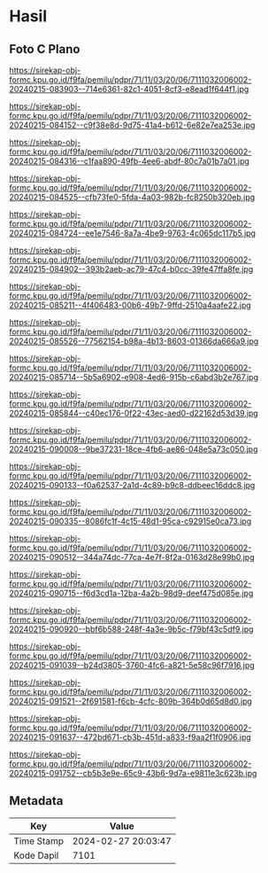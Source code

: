 # Hasil

## Foto C Plano

https://sirekap-obj-formc.kpu.go.id/f9fa/pemilu/pdpr/71/11/03/20/06/7111032006002-20240215-083903--714e6361-82c1-4051-8cf3-e8ead1f644f1.jpg

https://sirekap-obj-formc.kpu.go.id/f9fa/pemilu/pdpr/71/11/03/20/06/7111032006002-20240215-084152--c9f38e8d-9d75-41a4-b612-6e82e7ea253e.jpg

https://sirekap-obj-formc.kpu.go.id/f9fa/pemilu/pdpr/71/11/03/20/06/7111032006002-20240215-084316--c1faa890-49fb-4ee6-abdf-80c7a01b7a01.jpg

https://sirekap-obj-formc.kpu.go.id/f9fa/pemilu/pdpr/71/11/03/20/06/7111032006002-20240215-084525--cfb73fe0-5fda-4a03-982b-fc8250b320eb.jpg

https://sirekap-obj-formc.kpu.go.id/f9fa/pemilu/pdpr/71/11/03/20/06/7111032006002-20240215-084724--ee1e7546-8a7a-4be9-9763-4c065dc117b5.jpg

https://sirekap-obj-formc.kpu.go.id/f9fa/pemilu/pdpr/71/11/03/20/06/7111032006002-20240215-084902--393b2aeb-ac79-47c4-b0cc-39fe47ffa8fe.jpg

https://sirekap-obj-formc.kpu.go.id/f9fa/pemilu/pdpr/71/11/03/20/06/7111032006002-20240215-085211--4f406483-00b6-49b7-9ffd-2510a4aafe22.jpg

https://sirekap-obj-formc.kpu.go.id/f9fa/pemilu/pdpr/71/11/03/20/06/7111032006002-20240215-085526--77562154-b98a-4b13-8603-01366da666a9.jpg

https://sirekap-obj-formc.kpu.go.id/f9fa/pemilu/pdpr/71/11/03/20/06/7111032006002-20240215-085714--5b5a6902-e908-4ed6-915b-c6abd3b2e767.jpg

https://sirekap-obj-formc.kpu.go.id/f9fa/pemilu/pdpr/71/11/03/20/06/7111032006002-20240215-085844--c40ec176-0f22-43ec-aed0-d22162d53d39.jpg

https://sirekap-obj-formc.kpu.go.id/f9fa/pemilu/pdpr/71/11/03/20/06/7111032006002-20240215-090008--9be37231-18ce-4fb6-ae86-048e5a73c050.jpg

https://sirekap-obj-formc.kpu.go.id/f9fa/pemilu/pdpr/71/11/03/20/06/7111032006002-20240215-090133--f0a62537-2a1d-4c89-b9c8-ddbeec16ddc8.jpg

https://sirekap-obj-formc.kpu.go.id/f9fa/pemilu/pdpr/71/11/03/20/06/7111032006002-20240215-090335--8086fc1f-4c15-48d1-95ca-c92915e0ca73.jpg

https://sirekap-obj-formc.kpu.go.id/f9fa/pemilu/pdpr/71/11/03/20/06/7111032006002-20240215-090512--344a74dc-77ca-4e7f-8f2a-0163d28e99b0.jpg

https://sirekap-obj-formc.kpu.go.id/f9fa/pemilu/pdpr/71/11/03/20/06/7111032006002-20240215-090715--f6d3cd1a-12ba-4a2b-98d9-deef475d085e.jpg

https://sirekap-obj-formc.kpu.go.id/f9fa/pemilu/pdpr/71/11/03/20/06/7111032006002-20240215-090920--bbf6b588-248f-4a3e-9b5c-f79bf43c5df9.jpg

https://sirekap-obj-formc.kpu.go.id/f9fa/pemilu/pdpr/71/11/03/20/06/7111032006002-20240215-091039--b24d3805-3760-4fc6-a821-5e58c96f7916.jpg

https://sirekap-obj-formc.kpu.go.id/f9fa/pemilu/pdpr/71/11/03/20/06/7111032006002-20240215-091521--2f691581-f6cb-4cfc-809b-364b0d65d8d0.jpg

https://sirekap-obj-formc.kpu.go.id/f9fa/pemilu/pdpr/71/11/03/20/06/7111032006002-20240215-091637--472bd671-cb3b-451d-a833-f9aa2f1f0906.jpg

https://sirekap-obj-formc.kpu.go.id/f9fa/pemilu/pdpr/71/11/03/20/06/7111032006002-20240215-091752--cb5b3e9e-65c9-43b6-9d7a-e9811e3c623b.jpg


## Metadata

| Key        | Value               |
| ---------- | ------------------- |
| Time Stamp | 2024-02-27 20:03:47 |
| Kode Dapil | 7101                |



